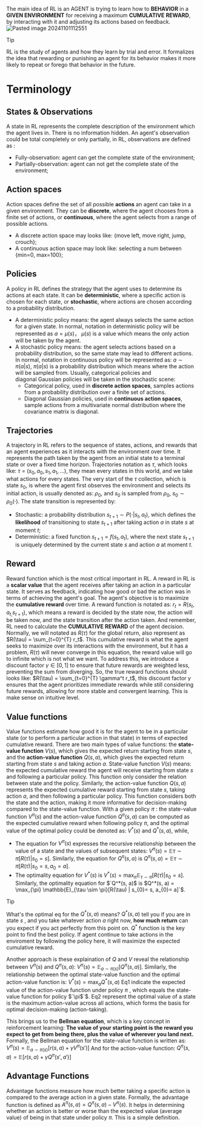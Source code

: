 The main idea of RL is an AGENT is trying to learn how to **BEHAVIOR** in a **GIVEN ENVIRONMENT** for receiving a maximum **CUMULATIVE** **REWARD**, by interacting with it and adjusting its actions based on feedback.
![Pasted image 20241101112551](https://github.com/user-attachments/assets/584f1548-c2f3-4bb6-aca9-d49863d2ab64)
>[!tip]
>RL is the study of agents and how they learn by trial and error. It formalizes the idea that rewarding or punishing an agent for its behavior makes it more likely to repeat or forego that behavior in the future.

# Terminology
## States & Observations
A state in RL represents the complete description of the environment which the agent lives in. There is no information hidden.
An agent's observation could be total completely or only partially, in RL, observations are defined as :
- Fully-observation: agent can get the complete state of the environment;
- Partially-observation: agent can not get the complete state of the environment;

## Action spaces
Action spaces define the set of all possible **actions** an agent can take in a given environment. They can be **discrete**, where the agent chooses from a finite set of actions, or **continuous**, where the agent selects from a range of possible actions.
- A discrete action space may looks like: {move left, move right, jump, crouch};
- A continuous action space may look like: selecting a num between {min=0, max=100};

## Policies
A policy in RL defines the strategy that the agent uses to determine its actions at each state. It can be **deterministic**, where a specific action is chosen for each state, or **stochastic**, where actions are chosen according to a probability distribution.
- A deterministic policy means: the agent always selects the same action for a given state. In normal, notation in deterministic policy will be represented as  $a = \mu(s)$， $\mu(s)$ is a value which means the only action will be taken by the agent.
- A stochastic policy means: the agent selects actions based on a probability distribution, so the same state may lead to different actions. In normal, notation in continuous policy will be represented as: $a \sim \pi(a|s)$, $\pi(a | s)$ is a probability distribution which means where the action will be sampled from. Usually, categorical policies and diagonal Gaussian policies will be taken in the stochastic scene: 
	- Categorical policy, used in **discrete action spaces**, samples actions from a probability distribution over a finite set of actions.
	- Diagonal Gaussian policies, used in **continuous action spaces**, sample actions from a multivariate normal distribution where the covariance matrix is diagonal.

## Trajectories
A trajectory in RL refers to the sequence of states, actions, and rewards that an agent experiences as it interacts with the environment over time. It represents the path taken by the agent from an initial state to a terminal state or over a fixed time horizon.
Trajectories notation as $\tau$, which looks like:  $\tau$ = $(s_0, a_0, s_1, a_1, \dots)$, they mean every states in this world, and we take what actions for every states. The very start of the $\tau$ collection, which is state $s_0$, is where the agent first observes the environment and selects its initial action, is usually denoted as: $\rho_0$, and $s_0$ is sampled from  $\rho_0$, $s_{0} \sim \rho_0(\cdot)$.
The state transition is represented by:
- Stochastic: a probability distribution $s_{t+1} \sim P(\cdot |s_t, a_t)$, which defines the **likelihood** of transitioning to state $s_{t+1}$ after taking action $a$ in state $s$ at moment $t$;
- Deterministic: a fixed function $s_{t+1} = f(s_t, a_t)$, where the next state $s_{t+1}$ is uniquely determined by the current state $s$ and action $a$ at moment $t$.
## Reward
Reward function which is the most critical important in RL. A reward in RL is a **scalar value** that the agent receives after taking an action in a particular state. It serves as feedback, indicating how good or bad the action was in terms of achieving the agent's goal. The agent's objective is to maximize the **cumulative reward** over time.
A reward function is notated as: $r_{t} = R(s_t, a_{t,} s_{t+1})$, which means a reward is decided by the state now, the action will be taken now, and the state transition after the action taken. And remember, RL need to calculate the **CUMULATIVE** **REWARD** of the agent decision. Normally, we will notated as $R(\tau)$ for the global return, also represent as $R(\tau) = \sum_{t=0}^{T} r_t$. This cumulative reward is what the agent seeks to maximize over its interactions with the environment, but it has a problem, $R(\tau)$ will never converge in this equation, the reward value will go to infinite which is not what we want. To address this, we introduce a discount factor $\gamma \in [0, 1]$ to ensure that future rewards are weighted less, preventing the sum from diverging.
So, the true reward functions should looks like: $R(\tau) = \sum_{t=0}^{T} \gamma^t r_t$, this discount factor $\gamma$ ensures that the agent prioritizes immediate rewards while still considering future rewards, allowing for more stable and convergent learning. This is make sense on intuitive level.
## Value functions
Value functions estimate how good it is for the agent to be in a particular state (or to perform a particular action in that state) in terms of expected cumulative reward. There are two main types of value functions: the **state-value function** $V(s)$, which gives the expected return starting from state $s$, and the **action-value function** $Q(s, a)$, which gives the expected return starting from state $s$ and taking action $a$.
State-value function $V(s)$ means: the expected cumulative reward the agent will receive starting from state $s$ and following a particular policy. This function only consider the relation between state and the policy. 
Similarly, the action-value function $Q(s, a)$ represents the expected cumulative reward starting from state $s$, taking action $a$, and then following a particular policy. This function considers both the state and the action, making it more informative for decision-making compared to the state-value function.
With a given policy $\pi$ : the state-value function $V^\pi(s)$ and the action-value function $Q^\pi(s, a)$ can be computed as the expected cumulative reward when following policy $\pi$, and the optimal value of the optimal policy could be denoted as: $`V^*(s)`$ and $`Q^*(s, a)`$, while,
- The equation for $V^\pi(s)$ expresses the recursive relationship between the value of a state and the values of subsequent states: $V^{\pi}(s) = \mathbb{E}{\tau \sim \pi}[{R(\tau)\left| s_0 = s\right.}]$. Similarly, the  equation for $Q^\pi(s, a)$ is $`Q^{\pi}(s,a) = \mathbb{E}{\tau \sim \pi}[{R(\tau)\left| s_0 = s, a_0 = a\right.}]`$.
- The optimality equation for $V^*(s)$ is $`V^*(s) = \max_{\pi} \mathbb{E}_{\tau \sim \pi}[R(\tau) | s_{0}= s]`$. Similarly, the optimality equation for $`Q^*(s, a)$ is $Q^*(s, a) = \max_{\pi} \mathbb{E}_{\tau \sim \pi}[R(\tau) | s_{0}= s, a_{0}= a]`$.
>[!tip]
>What's the optimal eq for the $`Q^*(s, a)`$ means? 
>$`Q^*(s, a)`$  tell you if you are in state $`s`$ , and you take whatever action  $`a`$ right now, **how much return** can you expect if you act perfectly from this point on.
>$`Q^*`$ function is the key point to find the best policy. If agent continue to take actions in the enviroment by following the policy here,  it will maximize the expected cumulative reward.

Another approach is these explaination of $Q$ and $V$ reveal the relationship between  $`V^\pi(s)`$ and  $`Q^\pi(s, a)`$:  $`V^\pi(s) = \mathbb{E}_{a \sim \pi(s)}[Q^\pi(s, a)]`$. Similarly, the relationship between the optimal state-value function and the optimal action-value function is:
$`V^*(s) = \max_a Q^*(s, a)`$
Eq1 indicate the expected value of the action-value function under policy $`\pi`$ , which equals the state-value function for policy $`\pi$`$.
Eq2 represent the optimal value of a state is the maximum action-value across all actions, which forms the basis for optimal decision-making (action-taking).

This brings us to the **Bellman equation**, which is a key concept in reinforcement learning: 
**The value of your starting point is the reward you expect to get from being there, plus the value of wherever you land next.**
Formally, the Bellman equation for the state-value function is written as:
$`V^\pi(s) = \mathbb{E}_{a \sim \pi(s)}\left[r(s, a) + \gamma V^\pi(s')\right]`$
And for the action-value function:
$`Q^\pi(s, a) = \mathbb{E}\left[r(s, a) + \gamma Q^\pi(s', a')\right]`$
## Advantage Functions
Advantage functions measure how much better taking a specific action is compared to the average action in a given state. Formally, the advantage function is defined as $`A^\pi(s, a) = Q^\pi(s, a) - V^\pi(s)`$. It helps in determining whether an action is better or worse than the expected value (average value) of being in that state under policy $\pi$. This is a simple definition.


